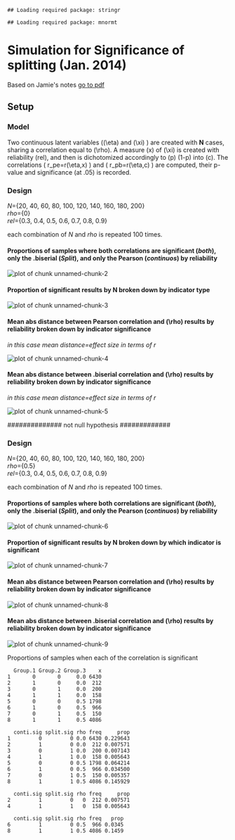 
```
## Loading required package: stringr
```

```
## Loading required package: mnormt
```


Simulation for Significance of splitting (Jan. 2014)
========================================================

Based on Jamie's notes
[go to pdf ](https://www.dropbox.com/s/jtw5z4uyrxj5rcg/Notes%202012-12-21.pdf)


## Setup
### Model
Two continuous latent variables (\(\eta\) and \(\xi\) ) are created with <b>N</b> cases, sharing a correlation equal to \(\rho\). A measure \(x\) of \(\xi\) is created with reliability \(rel\), and then  is dichotomized accordingly to \(p\) \(1-p\) into \(c\). The correlations \( r_pe=r(\eta,x) \)  and \( r_pb=r(\eta,c) \) are computed, their p-value and significance (at .05) is recorded.
### Design

_N_={20, 40, 60, 80, 100, 120, 140, 160, 180, 200}
<br>
_rho_={0}
<br>
_rel_={0.3, 0.4, 0.5, 0.6, 0.7, 0.8, 0.9}

each combination of _N_ and _rho_ is repeated 100 times.


#### Proportions of samples where both correlations are significant (_both_), only the .biserial (_Split_), and only the Pearson (_continuos_) by reliability 


![plot of chunk unnamed-chunk-2](figure/unnamed-chunk-2.png) 



#### Proportion of significant results by N broken down by indicator type


![plot of chunk unnamed-chunk-3](figure/unnamed-chunk-3.png) 



#### Mean abs distance between Pearson correlation and \(\rho\) results by reliability broken down by indicator significance

<i>in this case mean distance=effect size in terms of r</i>

![plot of chunk unnamed-chunk-4](figure/unnamed-chunk-4.png) 


#### Mean abs distance between .biserial correlation and \(\rho\) results by reliability broken down by indicator significance

<i>in this case mean distance=effect size in terms of r</i>

![plot of chunk unnamed-chunk-5](figure/unnamed-chunk-5.png) 


############## not null hypothesis #############

### Design

_N_={20, 40, 60, 80, 100, 120, 140, 160, 180, 200}
<br>
_rho_={0.5}
<br>
_rel_={0.3, 0.4, 0.5, 0.6, 0.7, 0.8, 0.9}

each combination of _N_ and _rho_ is repeated 100 times.


#### Proportions of samples where both correlations are significant (_both_), only the .biserial (_Split_), and only the Pearson (_continuos_) by reliability 


![plot of chunk unnamed-chunk-6](figure/unnamed-chunk-6.png) 



#### Proportion of significant results by N broken down by which indicator is significant


![plot of chunk unnamed-chunk-7](figure/unnamed-chunk-7.png) 



#### Mean abs distance between Pearson correlation and \(\rho\) results by reliability broken down by indicator significance


![plot of chunk unnamed-chunk-8](figure/unnamed-chunk-8.png) 


#### Mean abs distance between .biserial correlation and \(\rho\) results by reliability broken down by indicator significance


![plot of chunk unnamed-chunk-9](figure/unnamed-chunk-9.png) 


Proportions of samples when each of the correlation is significant




```
  Group.1 Group.2 Group.3    x
1       0       0     0.0 6430
2       1       0     0.0  212
3       0       1     0.0  200
4       1       1     0.0  158
5       0       0     0.5 1798
6       1       0     0.5  966
7       0       1     0.5  150
8       1       1     0.5 4086
```

```
  conti.sig split.sig rho freq     prop
1         0         0 0.0 6430 0.229643
2         1         0 0.0  212 0.007571
3         0         1 0.0  200 0.007143
4         1         1 0.0  158 0.005643
5         0         0 0.5 1798 0.064214
6         1         0 0.5  966 0.034500
7         0         1 0.5  150 0.005357
8         1         1 0.5 4086 0.145929
```

```
  conti.sig split.sig rho freq     prop
2         1         0   0  212 0.007571
4         1         1   0  158 0.005643
```

```
  conti.sig split.sig rho freq   prop
6         1         0 0.5  966 0.0345
8         1         1 0.5 4086 0.1459
```


